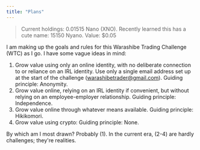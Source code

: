 ```yaml
---
title: "Plans"
---
```


> Current holdings: 0.01515 Nano (XNO). Recently learned this has a cute name: 15150 Nyano. Value: $0.05 

I am making up the goals and rules for this Warashibe Trading Challenge (WTC) as I go. I have some vague ideas in mind:

1. Grow value using only an online identity, with no deliberate connection to or reliance on an IRL identity. Use only a single email address set up at the start of the challenge (warashibetrader@gmail.com). Guiding principle: Anonymity.
2. Grow value online, relying on an IRL identity if convenient, but without relying on an employee-employer relationship. Guiding principle: Independence.
3. Grow value online through whatever means available. Guiding principle: Hikikomori.
4. Grow value using crypto: Guiding principle: None.

By which am I most drawn? Probably (1). In the current era, (2-4) are hardly challenges; they're realities.
